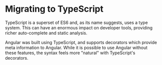 # Migrating to TypeScript

TypeScript is a superset of ES6 and, as its name suggests, uses a type system.
This can have an enormous impact on developer tools, providing richer
auto-complete and static analysis.

Angular was built using TypeScript, and supports decorators which provide meta
information to Angular.  While it is possible to use Angular without these 
features, the syntax feels more "natural" with TypeScript's decorators.
